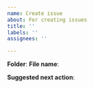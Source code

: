 ```yaml
---
name: Create issue
about: For creating issues
title: ''
labels: ''
assignees: ''

---
```


**Folder**: 
**File name**:

**Suggested next action**:
